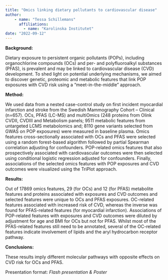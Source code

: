 ```yaml
---
title: "Omics linking dietary pollutants to cardiovascular disease"
author: 
    - name: "Tessa Schillemans"
      affiliations: 
        - name: "Karolinska Institutet"
date: "2022-09-12"
---
```


**Background:**

Dietary exposure to persistent organic pollutants (POPs), including
organochlorine compounds (OCs) and per- and polyfluoroalkyl substances
(PFAS), is prevalent and may be linked to cardiovascular disease (CVD)
development. To shed light on potential underlying mechanisms, we aimed
to discover genetic, proteomic and metabolic features that link POP
exposures with CVD risk using a “meet-in-the-middle” approach.

**Method:**

We used data from a nested case-control study on first incident
myocardial infarction and stroke from the Swedish Mammography Cohort –
Clinical (n=657). OCs, PFAS (LC-MS) and multiOmics (248 proteins from
Olink CVDII, CVDIII and Metabolism panels; 9511 metabolic features from
untargeted LCMS metabolomics and; 8110 gene variants selected from GWAS
on POP exposures) were measured in baseline plasma. Omics features
cross-sectionally associated with OCs and PFAS were selected using a
random forest-based algorithm followed by partial Spearman correlation
adjusting for confounders. POP-related omics features that also
prospectively associated with cardiovascular outcomes were then selected
using conditional logistic regression adjusted for confounders. Finally,
associations of the selected omics features with POP exposures and CVD
outcomes were visualized using the TriPlot approach.

**Results:**

Out of 17869 omics features, 29 (for OCs) and 12 (for PFAS) metabolite
features and proteins associated with exposures and CVD outcomes and
selected features were unique to OCs and PFAS exposures. OC-related
features associated with increased risk of CVD, whereas the inverse was
found for PFAS-related features (for myocardial infarction).
Associations of POP-related features with exposures and CVD outcomes
were diluted by adjustment for age and BMI for OCs but not for PFAS.
Whilst most of the PFAS-related features still need to be annotated,
several of the OC-related features indicate involvement of lipids and
the aryl hydrocarbon receptor pathway.

**Conclusions:**

These results imply different molecular pathways with opposite effects
on CVD risk for OCs and PFAS.

Presentation format: *Flash presentation & Poster*
